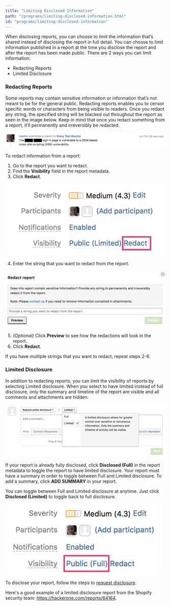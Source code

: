 ```yaml
---
title: "Limiting Disclosed Information"
path: "/programs/limiting-disclosed-information.html"
id: "programs/limiting-disclosed-information"
---
```


When disclosing reports, you can choose to limit the information that’s shared instead of disclosing the report in full detail. You can choose to limit information published in a report at the time you disclose the report and after the report has been made public. There are 2 ways you can limit information:
* Redacting Reports
* Limited Disclosure

### Redacting Reports
Some reports may contain sensitive information or information that’s not meant to be for the general public. Redacting reports enables you to censor specific words or characters from being visible to readers. Once you redact any string, the specified string will be blacked out throughout the report as seen in the image below. Keep in mind that once you redact something from a report, it’ll permanently and irreversibly be redacted.

![limiting-disclosed-information-4](./images/limiting-disclosed-info-4.png)

To redact information from a report:
1. Go to the report you want to redact.
2. Find the **Visibility** field in the report metadata.
3. Click **Redact**.

![limiting-disclosed-information-1](./images/limiting-disclosed-info-1.png)

4. Enter the string that you want to redact from the report.

![limiting-disclosed-information-5](./images/limiting-disclosure-info-5.png)

5. <i>(Optional)</i> Click **Preview** to see how the redactions will look in the report.
6. Click **Redact**.

If you have multiple strings that you want to redact, repeat steps 2-6.

### Limited Disclosure
In addition to redacting reports, you can limit the visibility of reports by selecting Limited disclosure. When you select to have limited instead of full disclosure, only the summary and timeline of the report are visible and all comments and attachments are hidden.

![limiting-disclosed-information-2](./images/limiting-disclosed-info-2.png)

If your report is already fully disclosed, click **Disclosed (Full)** in the report metadata to toggle the report to have limited disclosure. Your report must have a summary in order to toggle between Full and Limited disclosure. To add a summary, click **ADD SUMMARY** in your report.

You can toggle between Full and Limited disclosure at anytime. Just click **Disclosed (Limited)** to toggle back to full disclosure.

![limiting-disclosed-information-3](./images/limiting-disclosed-info-3.png)

To disclose your report, follow the steps to [request disclosure](disclosure.html).

Here's a good example of a limited disclosure report from the Shopify security team: https://hackerone.com/reports/64164.
